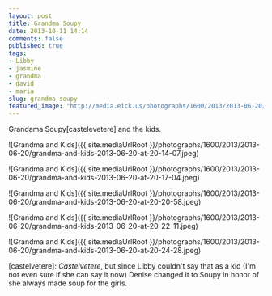 ```yaml
---
layout: post
title: Grandma Soupy
date: 2013-10-11 14:14
comments: false
published: true
tags:
- Libby
- jasmine
- grandma
- david
- maria
slug: grandma-soupy
featured_image: "http://media.eick.us/photographs/1600/2013/2013-06-20/grandma-and-kids-2013-06-20-at-20-14-07.jpeg"
---
```

Grandama Soupy[castelevetere] and the kids.

![Grandma and Kids]({{ site.mediaUrlRoot }}/photographs/1600/2013/2013-06-20/grandma-and-kids-2013-06-20-at-20-14-07.jpeg)

![Grandma and Kids]({{ site.mediaUrlRoot }}/photographs/1600/2013/2013-06-20/grandma-and-kids-2013-06-20-at-20-17-04.jpeg)

![Grandma and Kids]({{ site.mediaUrlRoot }}/photographs/1600/2013/2013-06-20/grandma-and-kids-2013-06-20-at-20-20-58.jpeg)

![Grandma and Kids]({{ site.mediaUrlRoot }}/photographs/1600/2013/2013-06-20/grandma-and-kids-2013-06-20-at-20-22-11.jpeg)

![Grandma and Kids]({{ site.mediaUrlRoot }}/photographs/1600/2013/2013-06-20/grandma-and-kids-2013-06-20-at-20-24-28.jpeg)

[castelvetere]: *Castelvetere*, but since Libby couldn't say that as a kid (I'm not even sure if she can say it now) Denise changed it to Soupy in honor of she always made soup for the girls.
